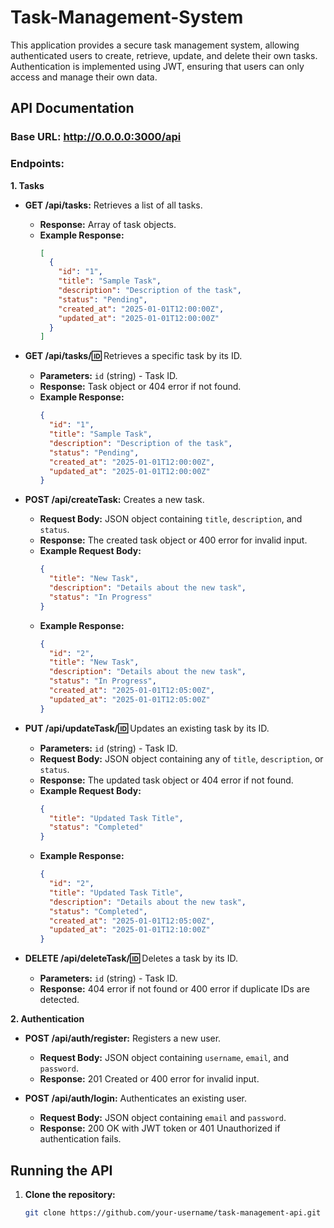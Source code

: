 # Task-Management-System
This application provides a secure task management system, allowing authenticated users to create, retrieve, update, and delete their own tasks. Authentication is implemented using JWT, ensuring that users can only access and manage their own data. 

## API Documentation

### Base URL: http://0.0.0.0:3000/api

### Endpoints:

**1. Tasks**

* **GET /api/tasks:** Retrieves a list of all tasks.
  * **Response:** Array of task objects.
  * **Example Response:**
    ```json
    [
      {
        "id": "1",
        "title": "Sample Task",
        "description": "Description of the task",
        "status": "Pending",
        "created_at": "2025-01-01T12:00:00Z",
        "updated_at": "2025-01-01T12:00:00Z"
      }
    ]
    ```

* **GET /api/tasks/:id:** Retrieves a specific task by its ID.
  * **Parameters:** `id` (string) - Task ID.
  * **Response:** Task object or 404 error if not found.
  * **Example Response:**
    ```json
    {
      "id": "1",
      "title": "Sample Task",
      "description": "Description of the task",
      "status": "Pending",
      "created_at": "2025-01-01T12:00:00Z",
      "updated_at": "2025-01-01T12:00:00Z"
    }
    ```

* **POST /api/createTask:** Creates a new task.
  * **Request Body:** JSON object containing `title`, `description`, and `status`.
  * **Response:** The created task object or 400 error for invalid input.
  * **Example Request Body:**
    ```json
    {
      "title": "New Task",
      "description": "Details about the new task",
      "status": "In Progress"
    }
    ```
  * **Example Response:**
    ```json
    {
      "id": "2",
      "title": "New Task",
      "description": "Details about the new task",
      "status": "In Progress",
      "created_at": "2025-01-01T12:05:00Z",
      "updated_at": "2025-01-01T12:05:00Z"
    }
    ```

* **PUT /api/updateTask/:id:** Updates an existing task by its ID.
  * **Parameters:** `id` (string) - Task ID.
  * **Request Body:** JSON object containing any of `title`, `description`, or `status`.
  * **Response:** The updated task object or 404 error if not found.
  * **Example Request Body:**
    ```json
    {
      "title": "Updated Task Title",
      "status": "Completed"
    }
    ```
  * **Example Response:**
    ```json
    {
      "id": "2",
      "title": "Updated Task Title",
      "description": "Details about the new task",
      "status": "Completed",
      "created_at": "2025-01-01T12:05:00Z",
      "updated_at": "2025-01-01T12:10:00Z"
    }
    ```

* **DELETE /api/deleteTask/:id:** Deletes a task by its ID.
  * **Parameters:** `id` (string) - Task ID.
  * **Response:** 404 error if not found or 400 error if duplicate IDs are detected.

**2. Authentication**

* **POST /api/auth/register:** Registers a new user.
  * **Request Body:** JSON object containing `username`, `email`, and `password`.
  * **Response:** 201 Created or 400 error for invalid input.

* **POST /api/auth/login:** Authenticates an existing user.
  * **Request Body:** JSON object containing `email` and `password`.
  * **Response:** 200 OK with JWT token or 401 Unauthorized if authentication fails.

## Running the API

1. **Clone the repository:**
   ```bash
   git clone https://github.com/your-username/task-management-api.git
